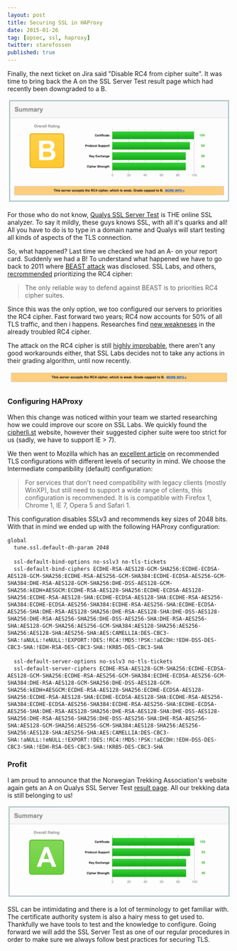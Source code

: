```yaml
---
layout: post
title: Securing SSL in HAProxy
date: 2015-01-26
tag: [opsec, ssl, haproxy]
twitter: starefossen
published: true
---
```


Finally, the next ticket on Jira said "Disable RC4 from cipher suite". It was
time to bring back the A on the SSL Server Test result page which had recently
been downgraded to a B.

![Qualys SSL Server Test before HAProxy config update](/uploads/2015/01/26/summary_b.png)

<!--more-->

For those who do not know, [Qualys SSL Server
Test](https://www.ssllabs.com/ssltest/) is THE online SSL analyzer. To say it
mildly, these guys knows SSL, with all it's quarks and all! All you have to do
is to type in a domain name and Qualys will start testing all kinds of aspects
of the TLS connection.

So, what happened? Last time we checked we had an A- on your report card.
Suddenly we had a B! To understand what happened we have to go back to 2011
where [BEAST attack](http://vnhacker.blogspot.com/2011/09/beast.html) was
disclosed. SSL Labs, and others,
[recrommended](https://community.qualys.com/blogs/securitylabs/2011/10/17/mitigating-the-beast-attack-on-tls)
prioritizing the RC4 cipher:

> The only reliable way to defend against BEAST is to priorities RC4 cipher
> suites.

Since this was the only option, we too configured our servers to priorities the
RC4 cipher. Fast forward two years; RC4 now accounts for 50% of all TLS traffic,
and then i happens. Researches find [new
weakneses](http://www.isg.rhul.ac.uk/tls/) in the already troubled RC4 cipher.

The attack on the RC4 cipher is still [highly
improbable](https://community.qualys.com/blogs/securitylabs/2013/03/19/rc4-in-tls-is-broken-now-what),
there aren't any good workarounds either, that SSL Labs decides not to take any
actions in their grading algorithm, until now recently.

![Qualys SSL Server Test RC4 warning](/uploads/2015/01/26/rc4_warning.png)

### Configuring HAProxy

When this change was noticed within your team we started researching how we
could improve our score on SSL Labs. We quickly found the
[cipherli.st](https://cipherli.st) website, however their suggested cipher suite
were too strict for us (sadly, we have to support IE > 7).

We then went to Mozilla which has an [excellent
article](https://wiki.mozilla.org/Security/Server_Side_TLS) on recommended TLS
configurations with different levels of security in mind. We choose the
Intermediate compatibility (default) configuration:

> For services that don't need compatibility with legacy clients (mostly WinXP),
> but still need to support a wide range of clients, this configuration is
> recommended. It is is compatible with Firefox 1, Chrome 1, IE 7, Opera 5 and
> Safari 1.

This configuration disables SSLv3 and recommends key sizes of 2048 bits.
With that in mind we ended up with the following HAProxy configuration:

```
global
  tune.ssl.default-dh-param 2048

  ssl-default-bind-options no-sslv3 no-tls-tickets
  ssl-default-bind-ciphers ECDHE-RSA-AES128-GCM-SHA256:ECDHE-ECDSA-AES128-GCM-SHA256:ECDHE-RSA-AES256-GCM-SHA384:ECDHE-ECDSA-AES256-GCM-SHA384:DHE-RSA-AES128-GCM-SHA256:DHE-DSS-AES128-GCM-SHA256:kEDH+AESGCM:ECDHE-RSA-AES128-SHA256:ECDHE-ECDSA-AES128-SHA256:ECDHE-RSA-AES128-SHA:ECDHE-ECDSA-AES128-SHA:ECDHE-RSA-AES256-SHA384:ECDHE-ECDSA-AES256-SHA384:ECDHE-RSA-AES256-SHA:ECDHE-ECDSA-AES256-SHA:DHE-RSA-AES128-SHA256:DHE-RSA-AES128-SHA:DHE-DSS-AES128-SHA256:DHE-RSA-AES256-SHA256:DHE-DSS-AES256-SHA:DHE-RSA-AES256-SHA:AES128-GCM-SHA256:AES256-GCM-SHA384:AES128-SHA256:AES256-SHA256:AES128-SHA:AES256-SHA:AES:CAMELLIA:DES-CBC3-SHA:!aNULL:!eNULL:!EXPORT:!DES:!RC4:!MD5:!PSK:!aECDH:!EDH-DSS-DES-CBC3-SHA:!EDH-RSA-DES-CBC3-SHA:!KRB5-DES-CBC3-SHA

  ssl-default-server-options no-sslv3 no-tls-tickets
  ssl-default-server-ciphers ECDHE-RSA-AES128-GCM-SHA256:ECDHE-ECDSA-AES128-GCM-SHA256:ECDHE-RSA-AES256-GCM-SHA384:ECDHE-ECDSA-AES256-GCM-SHA384:DHE-RSA-AES128-GCM-SHA256:DHE-DSS-AES128-GCM-SHA256:kEDH+AESGCM:ECDHE-RSA-AES128-SHA256:ECDHE-ECDSA-AES128-SHA256:ECDHE-RSA-AES128-SHA:ECDHE-ECDSA-AES128-SHA:ECDHE-RSA-AES256-SHA384:ECDHE-ECDSA-AES256-SHA384:ECDHE-RSA-AES256-SHA:ECDHE-ECDSA-AES256-SHA:DHE-RSA-AES128-SHA256:DHE-RSA-AES128-SHA:DHE-DSS-AES128-SHA256:DHE-RSA-AES256-SHA256:DHE-DSS-AES256-SHA:DHE-RSA-AES256-SHA:AES128-GCM-SHA256:AES256-GCM-SHA384:AES128-SHA256:AES256-SHA256:AES128-SHA:AES256-SHA:AES:CAMELLIA:DES-CBC3-SHA:!aNULL:!eNULL:!EXPORT:!DES:!RC4:!MD5:!PSK:!aECDH:!EDH-DSS-DES-CBC3-SHA:!EDH-RSA-DES-CBC3-SHA:!KRB5-DES-CBC3-SHA
```

### Profit

I am proud to announce that the Norwegian Trekking Association's website again
gets an A on Qualys SSL Server Test [result
page](http://ssllabs.com/ssltest/analyze.html?d=turistforeningen.no). All our
trekking data is still belonging to us!

![Qualys SSL Server Test after HAProxy config update](/uploads/2015/01/26/summary_a.png)

SSL can be intimidating and there is a lot of terminology to get familiar with.
The certificate authority system is also a hairy mess to get used to. Thankfully
we have tools to test and the knowledge to configure. Going forward we will add
the SSL Server Test as one of our regular procedures in order to make sure we
always follow best practices for securing TLS.

